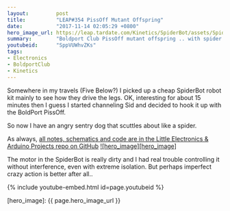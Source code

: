 ```yaml
---
layout:         post
title:          "LEAP#354 PissOff Mutant Offspring"
date:           "2017-11-14 02:05:29 +0800"
hero_image_url: https://leap.tardate.com/Kinetics/SpiderBot/assets/SpiderBot_build.jpg
summary:        "Boldport Club PissOff mutant offspring .. with spider legs and scuttling drive system"
youtubeid:      "SppVUWhvZKs"
tags:
- Electronics
- BoldportClub
- Kinetics
---
```


Somewhere in my travels (Five Below?) I picked up a cheap SpiderBot robot kit mainly to see how they drive the legs.
OK, interesting for about 15 minutes then I guess I started channeling Sid
and decided to hook it up with the BoldPort PissOff.

So now I have an angry sentry dog that scuttles about like a spider.

As always, [all notes, schematics and code are in the Little Electronics & Arduino Projects repo on GitHub][project]
[![hero_image][hero_image]][project]

The motor in the SpiderBot is really dirty and I had real trouble controlling it without interference, even with extreme isolation.
But perhaps imperfect crazy action is better after all..

{% include youtube-embed.html id=page.youtubeid %}

[leap]: https://leap.tardate.com
[project]: https://github.com/tardate/LittleArduinoProjects/tree/master/Kinetics/SpiderBot
[hero_image]: {{ page.hero_image_url }}
